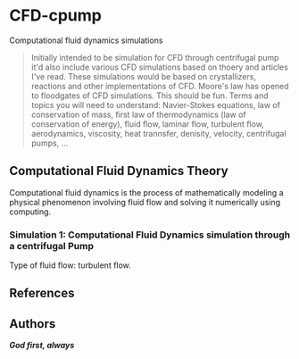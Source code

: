 # CFD-cpump
Computational fluid dynamics simulations
> Initially intended to be simulation for CFD through centrifugal pump it'd also include various CFD simulations based on thoery and articles I've read. These simulations would be based on crystallizers, reactions and other implementations of CFD. Moore's law has opened to floodgates of CFD simulations. This should be fun.
Terms and topics you will need to understand: Navier-Stokes equations, law of conservation of mass, first law of thermodynamics (law of conservation of energy), fluid flow, laminar flow, turbulent flow, aerodynamics, viscosity, heat trannsfer, denisity, velocity, centrifugal pumps, ...

## Computational Fluid Dynamics Theory
Computational fluid dynamics is the process of mathematically modeling a physical phenomenon involving fluid flow and solving it numerically using computing.

### Simulation 1: Computational Fluid Dynamics simulation through a centrifugal Pump 
Type of fluid flow: turbulent flow. 



## References



## Authors








***God first, always***